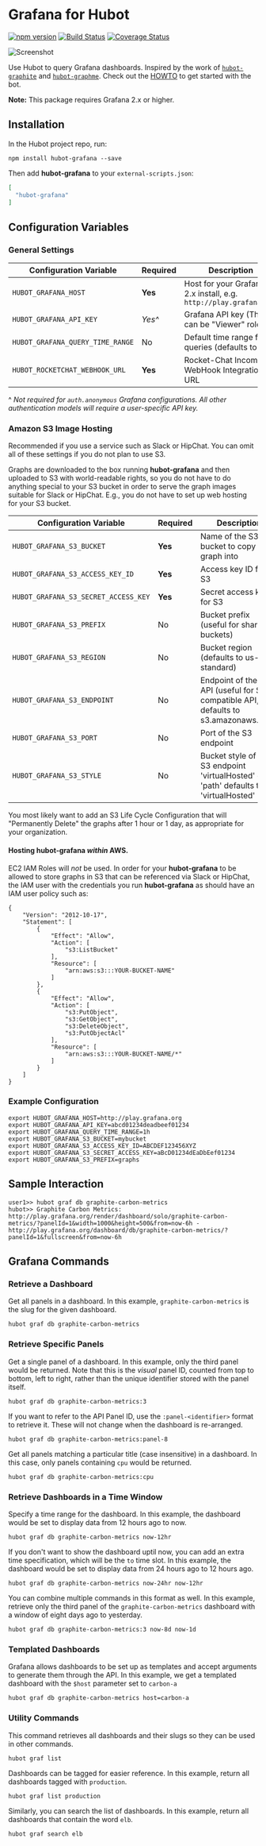 # Grafana for Hubot

[![npm version](https://badge.fury.io/js/hubot-grafana.svg)](http://badge.fury.io/js/hubot-grafana) [![Build Status](https://travis-ci.org/stephenyeargin/hubot-grafana.png)](https://travis-ci.org/stephenyeargin/hubot-grafana) [![Coverage Status](https://coveralls.io/repos/stephenyeargin/hubot-grafana/badge.svg?branch=master&service=github)](https://coveralls.io/github/stephenyeargin/hubot-grafana?branch=master)

![Screenshot](http://docs.grafana.org/img/tutorials/hubot_grafana.png)

Use Hubot to query Grafana dashboards. Inspired by the work of [`hubot-graphite`](https://github.com/github/hubot-scripts/blob/master/src/scripts/graphite.coffee) and [`hubot-graphme`](https://github.com/rick/hubot-graphme). Check out the [HOWTO](http://docs.grafana.org/tutorials/hubot_howto/) to get started with the bot.

**Note:** This package requires Grafana 2.x or higher.

## Installation

In the Hubot project repo, run:

`npm install hubot-grafana --save`

Then add **hubot-grafana** to your `external-scripts.json`:

```json
[
  "hubot-grafana"
]
```

## Configuration Variables

### General Settings

| Configuration Variable           | Required | Description                    |
| -------------------------------- | -------- | ------------------------------ |
| `HUBOT_GRAFANA_HOST`             | **Yes**  | Host for your Grafana 2.x install, e.g. `http://play.grafana.org` |
| `HUBOT_GRAFANA_API_KEY`          | _Yes^_   | Grafana API key (This can be "Viewer" role.) |
| `HUBOT_GRAFANA_QUERY_TIME_RANGE` | No       | Default time range for queries (defaults to 6h) |
| `HUBOT_ROCKETCHAT_WEBHOOK_URL`   | **Yes**  | Rocket-Chat Incoming WebHook Integration URL |

^ _Not required for `auth.anonymous` Grafana configurations. All other authentication models will require a user-specific API key._

### Amazon S3 Image Hosting

Recommended if you use a service such as Slack or HipChat. You can omit all of these settings if you do not plan to use S3.

Graphs are downloaded to the box running **hubot-grafana** and then uploaded to S3 with world-readable rights, so you do not have to do anything special to your S3 bucket in order to serve the graph images suitable for Slack or HipChat.  E.g., you do not have to set up web hosting for your S3 bucket.

| Configuration Variable               | Required | Description                |
| ------------------------------------ | -------- | -------------------------- |
| `HUBOT_GRAFANA_S3_BUCKET`            | **Yes**  | Name of the S3 bucket to copy the graph into |
| `HUBOT_GRAFANA_S3_ACCESS_KEY_ID`     | **Yes**  | Access key ID for S3 |
| `HUBOT_GRAFANA_S3_SECRET_ACCESS_KEY` | **Yes**  | Secret access key for S3 |
| `HUBOT_GRAFANA_S3_PREFIX`            | No       | Bucket prefix (useful for shared buckets) |
| `HUBOT_GRAFANA_S3_REGION`            | No       | Bucket region (defaults to us-standard) |
| `HUBOT_GRAFANA_S3_ENDPOINT`          | No       | Endpoint of the S3 API (useful for S3 compatible API, defaults to s3.amazonaws.com) |
| `HUBOT_GRAFANA_S3_PORT`              | No       | Port of the S3 endpoint
| `HUBOT_GRAFANA_S3_STYLE`             | No       | Bucket style of the S3 endpoint 'virtualHosted' or 'path' defaults to 'virtualHosted' |

You most likely want to add an S3 Life Cycle Configuration that will "Permanently Delete" the graphs after 1 hour or 1 day, as appropriate for your organization.

#### Hosting **hubot-grafana** _within_ AWS.

EC2 IAM Roles will _not_ be used.  In order for your **hubot-grafana** to be allowed to store graphs in S3 that can be referenced via Slack or HipChat, the IAM user with the credentials you run **hubot-grafana** as should have an IAM user policy such as:

```
{
    "Version": "2012-10-17",
    "Statement": [
        {
            "Effect": "Allow",
            "Action": [
                "s3:ListBucket"
            ],
            "Resource": [
                "arn:aws:s3:::YOUR-BUCKET-NAME"
            ]
        },
        {
            "Effect": "Allow",
            "Action": [
                "s3:PutObject",
                "s3:GetObject",
                "s3:DeleteObject",
                "s3:PutObjectAcl"
            ],
            "Resource": [
                "arn:aws:s3:::YOUR-BUCKET-NAME/*"
            ]
        }
    ]
}
```

### Example Configuration

```
export HUBOT_GRAFANA_HOST=http://play.grafana.org
export HUBOT_GRAFANA_API_KEY=abcd01234deadbeef01234
export HUBOT_GRAFANA_QUERY_TIME_RANGE=1h
export HUBOT_GRAFANA_S3_BUCKET=mybucket
export HUBOT_GRAFANA_S3_ACCESS_KEY_ID=ABCDEF123456XYZ
export HUBOT_GRAFANA_S3_SECRET_ACCESS_KEY=aBcD01234dEaDbEef01234
export HUBOT_GRAFANA_S3_PREFIX=graphs
```

## Sample Interaction

```
user1>> hubot graf db graphite-carbon-metrics
hubot>> Graphite Carbon Metrics: http://play.grafana.org/render/dashboard/solo/graphite-carbon-metrics/?panelId=1&width=1000&height=500&from=now-6h - http://play.grafana.org/dashboard/db/graphite-carbon-metrics/?panelId=1&fullscreen&from=now-6h
```

## Grafana Commands

### Retrieve a Dashboard

Get all panels in a dashboard. In this example, `graphite-carbon-metrics` is the slug for the given dashboard.

```
hubot graf db graphite-carbon-metrics
```

### Retrieve Specific Panels

Get a single panel of a dashboard. In this example, only the third panel would be returned. Note that this is the _visual_ panel ID, counted from top to bottom, left to right, rather than the unique identifier stored with the panel itself.

```
hubot graf db graphite-carbon-metrics:3
```

If you want to refer to the API Panel ID, use the `:panel-<identifier>` format to retrieve it. These will not change when the dashboard is re-arranged.

```
hubot graf db graphite-carbon-metrics:panel-8
```

Get all panels matching a particular title (case insensitive) in a dashboard. In this case, only panels containing `cpu` would be returned.

```
hubot graf db graphite-carbon-metrics:cpu
```

### Retrieve Dashboards in a Time Window

Specify a time range for the dashboard. In this example, the dashboard would be set to display data from 12 hours ago to now.

```
hubot graf db graphite-carbon-metrics now-12hr
```

If you don't want to show the dashboard uptil now, you can add an extra time specification, which will be the `to` time slot. In this example, the dashboard would be set to display data from 24 hours ago to 12 hours ago.

```
hubot graf db graphite-carbon-metrics now-24hr now-12hr
```

You can combine multiple commands in this format as well. In this example, retrieve only the third panel of the `graphite-carbon-metrics` dashboard with a window of eight days ago to yesterday.

```
hubot graf db graphite-carbon-metrics:3 now-8d now-1d
```

### Templated Dashboards

Grafana allows dashboards to be set up as templates and accept arguments to generate them through the API. In this example, we get a templated dashboard with the `$host` parameter set to `carbon-a`

```
hubot graf db graphite-carbon-metrics host=carbon-a
```

### Utility Commands

This command retrieves all dashboards and their slugs so they can be used in other commands.

```
hubot graf list
```

Dashboards can be tagged for easier reference. In this example, return all dashboards tagged with `production`.

```
hubot graf list production
```

Similarly, you can search the list of dashboards. In this example, return all dashboards that contain the word `elb`.

```
hubot graf search elb
```
